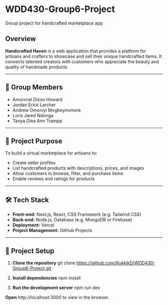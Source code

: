 # WDD430-Group6-Project
Group project for handcrafted marketplace app

## Overview
**Handcrafted Haven** is a web application that provides a platform for artisans and crafters to showcase and sell their unique handcrafted items. It connects talented creators with customers who appreciate the beauty and quality of handmade products.

---

## 👥 **Group Members**
- Amornrat Dizon Howard
- Jordan Erick Larcher
- Andrew Omoniyi Mogbeyiromore
- Loris Jared Ndonga
- Tanya Glea Ann Trampp

---

## 🚀 **Project Purpose**
To build a virtual marketplace for artisans to:
- Create seller profiles
- List handcrafted products with descriptions, prices, and images
- Allow customers to browse, filter, and purchase items
- Enable reviews and ratings for products

---

## 🛠️ **Tech Stack**
- **Front-end:** Next.js, React, CSS Framework (e.g. Tailwind CSS)
- **Back-end:** Node.js, Database (e.g. MongoDB or Firebase)
- **Deployment:** Vercel
- **Project Management:** GitHub Projects

---

## 📁 **Project Setup**

1. **Clone the repository**
   git clone https://github.com/KukkikD/WDD430-Group6-Project.git

2. **Install dependencies**
   npm install

3. **Run the development server**
   npm run dev

**Open** http://localhost:3000 to view in the browser.
